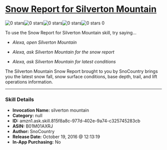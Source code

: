 # [Snow Report for Silverton Mountain](http://alexa.amazon.com/#skills/amzn1.ask.skill.815f8a8c-977d-402e-9a74-c325745283cb)
![0 stars](../../images/ic_star_border_black_18dp_1x.png)![0 stars](../../images/ic_star_border_black_18dp_1x.png)![0 stars](../../images/ic_star_border_black_18dp_1x.png)![0 stars](../../images/ic_star_border_black_18dp_1x.png)![0 stars](../../images/ic_star_border_black_18dp_1x.png) 0

To use the Snow Report for Silverton Mountain skill, try saying...

* *Alexa, open Silverton Mountain*

* *Alexa, ask Silverton Mountain for the snow report*

* *Alexa, ask Silverton Mountain for latest conditions*

The Silverton Mountain Snow Report brought to you by SnoCountry brings you the latest snow fall, snow surface conditions,  base depth, trail, and lift operations information.

***

### Skill Details

* **Invocation Name:** silverton mountain
* **Category:** null
* **ID:** amzn1.ask.skill.815f8a8c-977d-402e-9a74-c325745283cb
* **ASIN:** B01M01AXRJ
* **Author:** SnoCountry
* **Release Date:** October 19, 2016 @ 12:13:19
* **In-App Purchasing:** No

